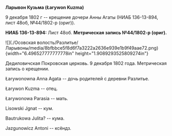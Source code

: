 **Ларывон Кузьма (Łarywon Kuzma)**

9 декабря 1802 г -- крещение дочери Анны Агаты (НИАБ 136-13-894, лист
48об, №44/1802-р (ориг)).

**НИАБ 136-13-894:** Лист 48об. **Метрическая запись №44/1802-р
(ориг).**

![](./Осовская волость/Разлитье/Ларывоны/media/8bfbbce5f8d6f7a3222a2636e939e1b9f49aae72.png){width="6.496527777777778in"
height="1.9089293525809274in"}

Дедиловичская Покровская церковь. 9 декабря 1802 года. Метрическая
запись о крещении.

Łarywonowna Anna Agata -- дочь родителей с деревни Разлитье.

Łarywon Kuzma -- отец.

Łarywonowa Parasia -- мать.

Lisowski Jgnat -- кум.

Bautrukowa Julita? -- кума.

Jazgunowicz Antoni -- ксёндз.
